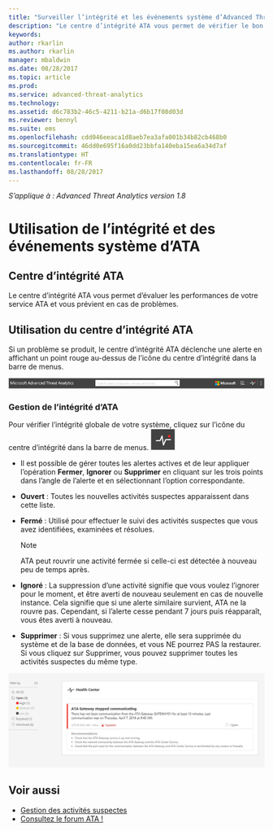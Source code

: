 ```yaml
---
title: "Surveiller l’intégrité et les événements système d’Advanced Threat Analytics | Microsoft Docs"
description: "Le centre d’intégrité ATA vous permet de vérifier le bon fonctionnement du service ATA, d’être alerté en cas de problèmes potentiels et de voir les événements système dans l’observateur d’événements."
keywords: 
author: rkarlin
ms.author: rkarlin
manager: mbaldwin
ms.date: 08/28/2017
ms.topic: article
ms.prod: 
ms.service: advanced-threat-analytics
ms.technology: 
ms.assetid: d6c783b2-46c5-4211-b21a-d6b17f08d03d
ms.reviewer: bennyl
ms.suite: ems
ms.openlocfilehash: cdd046eeaca1d8aeb7ea3afa001b34b82cb468b0
ms.sourcegitcommit: 46dd0e695f16a0dd23bbfa140eba15ea6a34d7af
ms.translationtype: HT
ms.contentlocale: fr-FR
ms.lasthandoff: 08/28/2017
---
```

*S’applique à : Advanced Threat Analytics version 1.8*


# <a name="working-with-ata-system-health-and-events"></a>Utilisation de l’intégrité et des événements système d’ATA

## <a name="ata-health-center"></a>Centre d’intégrité ATA
Le centre d’intégrité ATA vous permet d’évaluer les performances de votre service ATA et vous prévient en cas de problèmes.

## <a name="working-with-the-ata-health-center"></a>Utilisation du centre d’intégrité ATA
Si un problème se produit, le centre d’intégrité ATA déclenche une alerte en affichant un point rouge au-dessus de l’icône du centre d’intégrité dans la barre de menus.

![Barre d’outils du point rouge dans le centre d’intégrité ATA](media/ATA-Health-Center-Alert-red-dot.png)

### <a name="managing-ata-health"></a>Gestion de l’intégrité d’ATA
Pour vérifier l’intégrité globale de votre système, cliquez sur l’icône du centre d’intégrité dans la barre de menus. ![Icône du centre d’intégrité ATA](media/ATA-red-dot.png)

-   Il est possible de gérer toutes les alertes actives et de leur appliquer l’opération **Fermer**, **Ignorer** ou **Supprimer** en cliquant sur les trois points dans l’angle de l’alerte et en sélectionnant l’option correspondante.

-   **Ouvert** : Toutes les nouvelles activités suspectes apparaissent dans cette liste.

-   **Fermé** : Utilisé pour effectuer le suivi des activités suspectes que vous avez identifiées, examinées et résolues.

    > [!NOTE]
    > ATA peut rouvrir une activité fermée si celle-ci est détectée à nouveau peu de temps après.

-   **Ignoré** : La suppression d’une activité signifie que vous voulez l’ignorer pour le moment, et être averti de nouveau seulement en cas de nouvelle instance. Cela signifie que si une alerte similaire survient, ATA ne la rouvre pas. Cependant, si l’alerte cesse pendant 7 jours puis réapparaît, vous êtes averti à nouveau.

- **Supprimer** : Si vous supprimez une alerte, elle sera supprimée du système et de la base de données, et vous NE pourrez PAS la restaurer. Si vous cliquez sur Supprimer, vous pouvez supprimer toutes les activités suspectes du même type.



![Image de problèmes dans le centre d’intégrité ATA](media/ATA-Health-Issue.JPG)






## <a name="see-also"></a>Voir aussi

- [Gestion des activités suspectes](working-with-suspicious-activities.md)
- [Consultez le forum ATA !](https://social.technet.microsoft.com/Forums/security/home?forum=mata)
